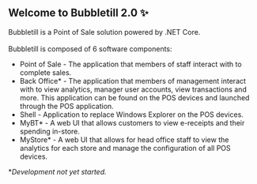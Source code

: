 ## Welcome to Bubbletill 2.0 ✨

Bubbletill is a Point of Sale solution powered by .NET Core.
<br><br>
Bubbletill is composed of 6 software components:
- Point of Sale - The application that members of staff interact with to complete sales.
- Back Office* - The application that members of management interact with to view analytics, manager user accounts, view transactions and more. This application can be found on the POS devices and launched through the POS application.
- Shell - Application to replace Windows Explorer on the POS devices.
- MyBT* - A web UI that allows customers to view e-receipts and their spending in-store.
- MyStore* - A web UI that allows for head office staff to view the analytics for each store and manage the configuration of all POS devices.

**Development not yet started.*
